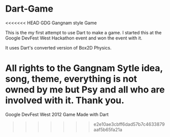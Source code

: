 Dart-Game
=========

<<<<<<< HEAD
GDG Gangnam style Game

This is the my first attempt to use Dart to make a game.
I started this at the Google DevFest West Hackathon event and won the event with it.

It uses Dart's converted version of Box2D Physics.

All rights to the Gangnam Sytle idea, song, theme, everything is not owned by me but Psy and all who are involved with it. Thank you.
=======
Google DevFest West 2012 Game Made with Dart
>>>>>>> e2e10ae3cbff6dad57b7c4633879aaf5b65fa21a
